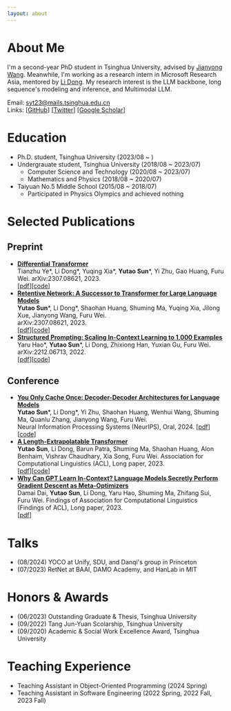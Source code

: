 ```yaml
---
layout: about 
---
```


# About Me
I'm a second-year PhD student in Tsinghua University, advised by [Jianyong Wang](http://dbgroup.cs.tsinghua.edu.cn/wangjy/). Meanwhile, I'm working as a research intern in Microsoft Research Asia, mentored by [Li Dong](http://dong.li/). My research interest is the LLM backbone, long sequence's modeling and inference, and Multimodal LLM.

Email: syt23@mails.tsinghua.edu.cn  
Links: \[[GitHub](https://github.com/sunyt32)\] \[[Twitter](https://twitter.com/sunyt_thu)\] \[[Google Scholar](https://scholar.google.com/citations?user=apGDooYAAAAJ&hl=en)\]

# Education
* Ph.D. student, Tsinghua University (2023/08 ~ )
* Undergrauate student, Tsinghua University (2018/08 ~ 2023/07)
  * Computer Science and Technology (2020/08 ~ 2023/07)
  * Mathematics and Physics (2018/08 ~ 2020/07)
* Taiyuan No.5 Middle School (2015/08 ~ 2018/07)
  * Participated in Physics Olympics and achieved nothing


# Selected Publications

## Preprint
* [**Differential Transformer**](https://arxiv.org/pdf/2410.05258.pdf)  
  Tianzhu Ye\*, Li Dong\*, Yuqing Xia\*, **Yutao Sun**\*, Yi Zhu, Gao Huang, Furu Wei.
  arXiv:2307.08621, 2023.  
  \[[pdf](https://arxiv.org/pdf/2410.05258.pdf)\]\[[code](https://aka.ms/Diff-Transformer)\]
* [**Retentive Network: A Successor to Transformer for Large Language Models**](https://arxiv.org/pdf/2307.08621.pdf)  
  **Yutao Sun**\*, Li Dong\*, Shaohan Huang, Shuming Ma, Yuqing Xia, Jilong Xue, Jianyong Wang, Furu Wei.  
  arXiv:2307.08621, 2023.  
  \[[pdf](https://arxiv.org/pdf/2307.08621.pdf)\]\[[code](https://aka.ms/retnet)\]
* [**Structured Prompting: Scaling In-Context Learning to 1,000 Examples**](https://arxiv.org/pdf/2212.06713.pdf)  
  Yaru Hao\*, **Yutao Sun**\*, Li Dong, Zhixiong Han, Yuxian Gu, Furu Wei.  
  arXiv:2212.06713, 2022.  
  \[[pdf](https://arxiv.org/pdf/2212.06713.pdf)\]\[[code](https://github.com/sunyt32/structured-prompting)\]

## Conference
* [**You Only Cache Once: Decoder-Decoder Architectures for Language Models**](https://arxiv.org/pdf/2405.05254.pdf)  
  **Yutao Sun**\*, Li Dong\*, Yi Zhu, Shaohan Huang, Wenhui Wang, Shuming Ma, Quanlu Zhang, Jianyong Wang, Furu Wei.  
  Neural Information Processing Systems (NeurIPS), Oral, 2024. 
  \[[pdf](https://arxiv.org/pdf/2405.05254.pdf)\]\[[code](https://aka.ms/YOCO)\] 
* [**A Length-Extrapolatable Transformer**](https://arxiv.org/pdf/2212.10554.pdf)  
  **Yutao Sun**, Li Dong, Barun Patra, Shuming Ma, Shaohan Huang, Alon Benhaim, Vishrav Chaudhary, Xia Song, Furu Wei.
  Association for Computational Linguistics (ACL), Long paper, 2023.  
  \[[pdf](https://arxiv.org/pdf/2212.10554.pdf)\]\[[code](https://github.com/sunyt32/torchscale)\]
* [**Why Can GPT Learn In-Context? Language Models Secretly Perform Gradient Descent as Meta-Optimizers**](https://arxiv.org/pdf/2212.10559.pdf)  
  Damai Dai, **Yutao Sun**, Li Dong, Yaru Hao, Shuming Ma, Zhifang Sui, Furu Wei.
  Findings of Association for Computational Linguistics (Findings of ACL), Long paper, 2023.  
  \[[pdf](https://arxiv.org/pdf/2212.10559.pdf)\]

# Talks
* (08/2024) YOCO at Unify, SDU, and Danqi's group in Princeton
* (07/2023) RetNet at BAAI, DAMO Academy, and HanLab in MIT

# Honors & Awards
* (06/2023) Outstanding Graduate & Thesis, Tsinghua University 
* (09/2022) Tang Jun-Yuan Scolarship, Tsinghua University 
* (09/2020) Academic & Social Work Excellence Award, Tsinghua University

# Teaching Experience
* Teaching Assistant in Object-Oriented Programming (2024 Spring)
* Teaching Assistant in Software Engineering (2022 Spring, 2022 Fall, 2023 Fall)